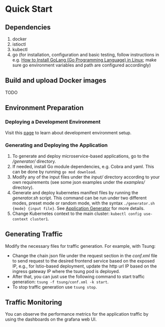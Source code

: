 # Quick Start

## Dependencies

1. docker
2. istioctl
3. kubectl
4. go (for installation, configuration and basic testing, follow instructions in e.g. [How to Install GoLang (Go Programming Language) in Linux](https://www.tecmint.com/install-go-in-linux/); make sure go environment variables and path are configured accordingly)
  
## Build and upload Docker images

TODO

## Environment Preparation

### Deploying a Development Environment

Visit this [page](development-environment.md) to learn about development environment setup.

### Generating and Deploying the Application

1. To generate and deploy microservice-based applications, go to the _/generator/_ directory.
2. If needed, install Go module dependencies, e.g. Cobra and yaml. This can be done by running `go mod download`.
3. Modify any of the input files under the _input/_ directory according to your own requirements (see some json examples under the _examples/_ directory).
4. Generate and deploy kubernetes manifest files by running the _generator.sh_ script. This command can be run under two different modes, preset mode or random mode, with the syntax `./generator.sh {mode} {input file}`. See [Application Generator](home.md#application-generator) for more details.
5. Change Kubernetes context to the main cluster: `kubectl config use-context cluster1`.

## Generating Traffic

Modify the necessary files for traffic generation. For example, with Tsung:

- Change the chain json file under the request section in the _conf.xml_ file to send request to the desired frontend service based on the exposed IP, e.g., for Istio-based deployment, update the http url IP based on the ingress gateway IP where the tsung pod is deployed.
- After that, you can just use the following command to start traffic generation: `tsung -f tsung/conf.xml -k start`.
- To stop traffic generation use `tsung stop`.

## Traffic Monitoring

You can observe the performance metrics for the application traffic by using the dashboards on the grafana web UI.
